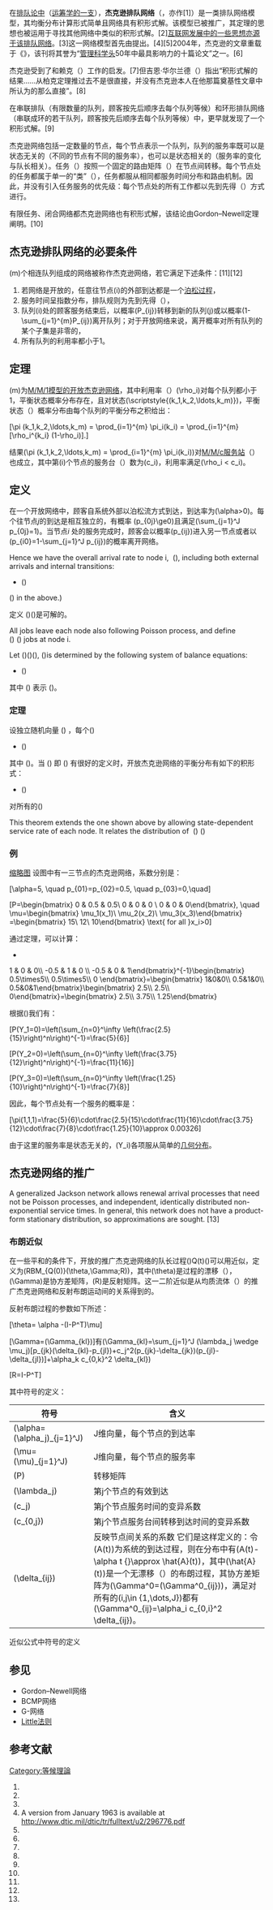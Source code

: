 在[排队论中](https://zh.wikipedia.org/wiki/排队论 "wikilink")（[运筹学的一支](https://zh.wikipedia.org/wiki/运筹学 "wikilink")），**杰克逊排队网络**（，亦作\[1\]）是一类排队网络模型，其均衡分布计算形式简单且网络具有积形式解。该模型已被推广，其定理的思想也被运用于寻找其他网络中类似的积形式解。\[2\][互联网发展中的一些思想亦源于该排队网络](../Page/互联网.md "wikilink")。\[3\]这一网络模型首先由提出。\[4\]\[5\]2004年，杰克逊的文章重载于《》，该刊将其誉为“[管理科学头](https://zh.wikipedia.org/wiki/管理科学 "wikilink")50年中最具影响力的十篇论文”之一。\[6\]

杰克逊受到了和赖克（）工作的启发。\[7\]但吉恩·华尔兰德（）指出“积形式解的结果……从柏克定理推过去不是很直接，并没有杰克逊本人在他那篇奠基性文章中所认为的那么直接”。\[8\]

在串联排队（有限数量的队列，顾客按先后顺序去每个队列等候）和环形排队网络（串联成环的若干队列，顾客按先后顺序去每个队列等候）中，更早就发现了一个积形式解。\[9\]

杰克逊网络包括一定数量的节点，每个节点表示一个队列，队列的服务率既可以是状态无关的（不同的节点有不同的服务率），也可以是状态相关的（服务率的变化与队长相关）。任务（）按照一个固定的路由矩阵（）在节点间转移。每个节点处的任务都属于单一的“类”（），任务都服从相同都服务时间分布和路由机制。因此，并没有引入任务服务的优先级：每个节点处的所有工作都以先到先得（）方式进行。

有限任务、闭合网络都杰克逊网络也有积形式解，该结论由Gordon–Newell定理阐明。\[10\]

## 杰克逊排队网络的必要条件

\(m\)个相连队列组成的网络被称作杰克逊网络，若它满足下述条件：\[11\]\[12\]

1.  若网络是开放的，任意往节点\(i\)的外部到达都是一个[泊松过程](../Page/泊松过程.md "wikilink")，
2.  服务时间呈指数分布，排队规则为先到先得（），
3.  队列\(i\)处的顾客服务结束后，以概率\(P_{ij}\)转移到新的队列\(j\)或以概率\(1-\sum_{j=1}^{m}P_{ij}\)离开队列；对于开放网络来说，离开概率对所有队列的某个子集是非零的，
4.  所有队列的利用率都小于1。

## 定理

\(m\)为[M/M/1模型的开放杰克逊网络](https://zh.wikipedia.org/wiki/M/M/1 "wikilink")，其中利用率（）\(\rho_i\)对每个队列都小于1，平衡状态概率分布存在，且对状态\(\scriptstyle{(k_1,k_2,\ldots,k_m)}\)，平衡状态（）概率分布由每个队列的平衡分布之积给出：

\[\pi (k_1,k_2,\ldots,k_m) = \prod_{i=1}^{m} \pi_i(k_i) = \prod_{i=1}^{m} [\rho_i^{k_i} (1-\rho_i)].\]

结果\(\pi (k_1,k_2,\ldots,k_m) = \prod_{i=1}^{m} \pi_i(k_i)\)对[M/M/c服务站](https://zh.wikipedia.org/wiki/M/M/c "wikilink")（）也成立，其中第\(i\)个节点的服务台（）数为\(c_i\)，利用率满足\(\rho_i < c_i\)。

## 定义

在一个开放网络中，顾客自系统外部以泊松流方式到达，到达率为\(\alpha>0\)。每个往节点*j*的到达是相互独立的，有概率
\(p_{0j}\ge0\)且满足\(\sum_{j=1}^J p_{0j}=1\)。当节点*i* 处的服务完成时，顾客会以概率\(p_{ij}\)进入另一节点或者以\(p_{i0}=1-\sum_{j=1}^J p_{ij}\)的概率离开网络。

Hence we have the overall arrival rate to node i,  \(\), including both
external arrivals and internal transitions:

  -
    \(\)

\(\) in the above.)

定义 \(\)\(\)是可解的。

All jobs leave each node also following Poisson process, and define
\(\) \(\) jobs at node i.

Let \(\)\(\)\(\), \(\)is determined by the following system of balance
equations:

  -
    \(\)

其中 \(\) 表示 \(\)。

### 定理

设独立随机向量 \(\) ，每个\(\)

  -
    \(\)

其中 \(\)。当 \(\) 即 \(\) 有很好的定义时，开放杰克逊网络的平衡分布有如下的积形式：

  -
    \(\)

对所有的\(\)

This theorem extends the one shown above by allowing state-dependent
service rate of each node. It relates the distribution of  \(\) \(\)

### 例

[缩略图](https://zh.wikipedia.org/wiki/File:Open_jackson_network_\(final\).png "fig:缩略图")
设图中有一三节点的杰克逊网络，系数分别是：

\[\alpha=5, \quad
p_{01}=p_{02}=0.5, \quad p_{03}=0,\quad\]

\[P=\begin{bmatrix}
0 & 0.5 & 0.5\\
0 & 0 & 0 \\
0 & 0 & 0\end{bmatrix},
\quad
\mu=\begin{bmatrix}
\mu_1(x_1)\\
\mu_2(x_2)\\
\mu_3(x_3)\end{bmatrix}
=\begin{bmatrix}
15\\
12\\
10\end{bmatrix}
\text{ for all }x_i>0\]

通过定理，可以计算：

  -
    <math>\\lambda=(I-P^T)^{-1}a=\\begin{bmatrix}

1 & 0 & 0\\\\ -0.5 & 1 & 0 \\\\ -0.5 & 0 &
1\\end{bmatrix}^{-1}\\begin{bmatrix} 0.5\\times5\\\\ 0.5\\times5\\\\ 0
\\end{bmatrix}=\\begin{bmatrix} 1&0&0\\\\ 0.5&1&0\\\\
0.5&0&1\\end{bmatrix}\\begin{bmatrix} 2.5\\\\ 2.5\\\\
0\\end{bmatrix}=\\begin{bmatrix} 2.5\\\\ 3.75\\\\ 1.25\\end{bmatrix}
</math>

根据\(\)我们有：

\[P(Y_1=0)=\left(\sum_{n=0}^\infty \left(\frac{2.5}{15}\right)^n\right)^{-1}=\frac{5}{6}\]

\[P(Y_2=0)=\left(\sum_{n=0}^\infty \left(\frac{3.75}{12}\right)^n\right)^{-1}=\frac{11}{16}\]

\[P(Y_3=0)=\left(\sum_{n=0}^\infty \left(\frac{1.25}{10}\right)^n\right)^{-1}=\frac{7}{8}\]

因此，每个节点处有一个服务的概率是：

\[\pi(1,1,1)=\frac{5}{6}\cdot\frac{2.5}{15}\cdot\frac{11}{16}\cdot\frac{3.75}{12}\cdot\frac{7}{8}\cdot\frac{1.25}{10}\approx 0.00326\]

由于这里的服务率是状态无关的，\(Y_i\)各项服从简单的[几何分布](../Page/幾何分佈.md "wikilink")。

## 杰克逊网络的推广

A generalized Jackson network allows renewal arrival processes that need
not be Poisson processes, and independent, identically distributed
non-exponential service times. In general, this network does not have a
product-form stationary distribution, so approximations are sought.
\[13\]

### 布朗近似

在一些平和的条件下，开放的推广杰克逊网络的队长过程\(\)Q(t)\(\)可以用近似，定义为\(RBM_{Q(0)}(\theta,\Gamma;R)\)，其中\(\theta\)是过程的漂移（），\(\Gamma\)是协方差矩阵，\(R\)是反射矩阵。这一二阶近似是从均质流体（）的推广杰克逊网络和反射布朗运动间的关系得到的。

反射布朗过程的参数如下所述：

\[\theta= \alpha -(I-P^T)\mu\]

\[\Gamma=(\Gamma_{kl})\]有\(\Gamma_{kl}=\sum_{j=1}^J (\lambda_j \wedge \mu_j)[p_{jk}(\delta_{kl}-p_{jl})+c_j^2(p_{jk}-\delta_{jk})(p_{jl}-\delta_{jl})]+\alpha_k c_{0,k}^2 \delta_{kl}\)

\[R=I-P^T\]

其中符号的定义：

| 符号                            | 含义                                                                                                                                                                                                                                     |
| ----------------------------- | -------------------------------------------------------------------------------------------------------------------------------------------------------------------------------------------------------------------------------------- |
| \(\alpha=(\alpha_j)_{j=1}^J\) | J维向量，每个节点的到达率                                                                                                                                                                                                                          |
| \(\mu=(\mu)_{j=1}^J\)         | J维向量，每个节点的服务率                                                                                                                                                                                                                          |
| \(P\)                         | 转移矩阵                                                                                                                                                                                                                                   |
| \(\lambda_j\)                 | 第j个节点的有效到达                                                                                                                                                                                                                             |
| \(c_j\)                       | 第j个节点服务时间的变异系数                                                                                                                                                                                                                         |
| \(c_{0,j}\)                   | 第j个节点服务台间转移到达时间的变异系数                                                                                                                                                                                                                   |
| \(\delta_{ij}\)               | 反映节点间关系的系数 它们是这样定义的：令\(A(t)\)为系统的到达过程，则在分布中有\(A(t)-\alpha t {}\approx \hat{A}(t)\)，其中\(\hat{A}(t)\)是一个无漂移（）的布朗过程，其协方差矩阵为\(\Gamma^0=(\Gamma^0_{ij})\)，满足对所有的\(i,j\in \{1,\dots,J\}\)都有\(\Gamma^0_{ij}=\alpha_i c_{0,i}^2 \delta_{ij}\)。 |

近似公式中符号的定义

## 参见

  - Gordon–Newell网络
  - BCMP网络
  - G-网络
  - [Little法则](https://zh.wikipedia.org/wiki/利特爾法則 "wikilink")

## 参考文献

[Category:等候理論](https://zh.wikipedia.org/wiki/Category:等候理論 "wikilink")

1.
2.
3.
4.   A version from January 1963 is available at
    <http://www.dtic.mil/dtic/tr/fulltext/u2/296776.pdf>
5.
6.
7.
8.
9.
10.
11.
12.
13.